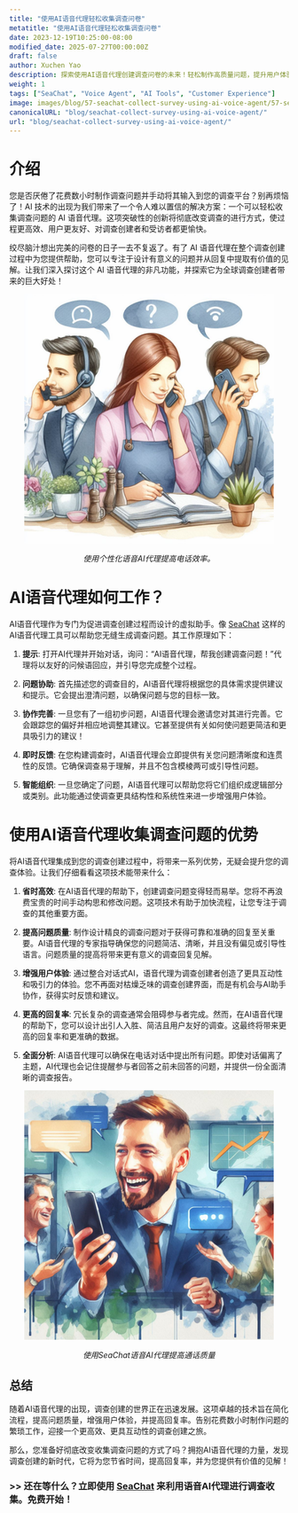 ```yaml
---
title: "使用AI语音代理轻松收集调查问卷"
metatitle: "使用AI语音代理轻松收集调查问卷"
date: 2023-12-19T10:25:00-08:00
modified_date: 2025-07-27T00:00:00Z
draft: false
author: Xuchen Yao
description: 探索使用AI语音代理创建调查问卷的未来！轻松制作高质量问题，提升用户体验，并提高回复率。告别手动工作！
weight: 1
tags: ["SeaChat", "Voice Agent", "AI Tools", "Customer Experience"]
image: images/blog/57-seachat-collect-survey-using-ai-voice-agent/57-seachat-collect-survey-using-ai-voice-agent.png
canonicalURL: "blog/seachat-collect-survey-using-ai-voice-agent/"
url: "blog/seachat-collect-survey-using-ai-voice-agent/"
---
```


# 介绍

您是否厌倦了花费数小时制作调查问题并手动将其输入到您的调查平台？别再烦恼了！AI 技术的出现为我们带来了一个令人难以置信的解决方案：一个可以轻松收集调查问题的 AI 语音代理。这项突破性的创新将彻底改变调查的进行方式，使过程更高效、用户更友好、对调查创建者和受访者都更愉快。

绞尽脑汁想出完美的问卷的日子一去不复返了。有了 AI 语音代理在整个调查创建过程中为您提供帮助，您可以专注于设计有意义的问题并从回复中提取有价值的见解。让我们深入探讨这个 AI 语音代理的非凡功能，并探索它为全球调查创建者带来的巨大好处！

<center>
<img height="450px" src="/images/blog/50x-all-seachat-agents/transfer-to-and-from-ai-agent.jpeg" alt="使用个性化语音AI代理提高电话效率。"/>

*使用个性化语音AI代理提高电话效率。*
</center>

# AI语音代理如何工作？

AI语音代理作为专门为促进调查创建过程而设计的虚拟助手。像 [SeaChat](https://chat.seasalt.ai/?utm_source=blog) 这样的AI语音代理工具可以帮助您无缝生成调查问题。其工作原理如下：

1. **提示**: 打开AI代理并开始对话，询问：“AI语音代理，帮我创建调查问题！”代理将以友好的问候语回应，并引导您完成整个过程。

2. **问题协助**: 首先描述您的调查目的，AI语音代理将根据您的具体需求提供建议和提示。它会提出澄清问题，以确保问题与您的目标一致。

3. **协作完善**: 一旦您有了一组初步问题，AI语音代理会邀请您对其进行完善。它会跟踪您的偏好并相应地调整其建议。它甚至提供有关如何使问题更简洁和更具吸引力的建议！

4. **即时反馈**: 在您构建调查时，AI语音代理会立即提供有关您问题清晰度和连贯性的反馈。它确保调查易于理解，并且不包含模棱两可或引导性问题。

5. **智能组织**: 一旦您确定了问题，AI语音代理可以帮助您将它们组织成逻辑部分或类别。此功能通过使调查更具结构性和系统性来进一步增强用户体验。

# 使用AI语音代理收集调查问题的优势

将AI语音代理集成到您的调查创建过程中，将带来一系列优势，无疑会提升您的调查体验。让我们仔细看看这项技术能带来什么：

1. **省时高效**: 在AI语音代理的帮助下，创建调查问题变得轻而易举。您将不再浪费宝贵的时间手动构思和修改问题。这项技术有助于加快流程，让您专注于调查的其他重要方面。

2. **提高问题质量**: 制作设计精良的调查问题对于获得可靠和准确的回复至关重要。AI语音代理的专家指导确保您的问题简洁、清晰，并且没有偏见或引导性语言。问题质量的提高将带来更有意义的调查回复见解。

3. **增强用户体验**: 通过整合对话式AI，语音代理为调查创建者创造了更具互动性和吸引力的体验。您不再面对枯燥乏味的调查创建界面，而是有机会与AI助手协作，获得实时反馈和建议。

4. **更高的回复率**: 冗长复杂的调查通常会阻碍参与者完成。然而，在AI语音代理的帮助下，您可以设计出引人入胜、简洁且用户友好的调查。这最终将带来更高的回复率和更准确的数据。

5. **全面分析**: AI语音代理可以确保在电话对话中提出所有问题。即使对话偏离了主题，AI代理也会记住提醒参与者回答之前未回答的问题，并提供一份全面清晰的调查报告。


<center>
<img height="450px" src="/images/blog/50x-all-seachat-agents/stay-connected-using-seachat-agents.jpeg" alt="使用SeaChat语音AI代理提高通话质量"/>

*使用SeaChat语音AI代理提高通话质量*
</center>

## 总结

随着AI语音代理的出现，调查创建的世界正在迅速发展。这项卓越的技术旨在简化流程，提高问题质量，增强用户体验，并提高回复率。告别花费数小时制作问题的繁琐工作，迎接一个更高效、更具互动性的调查创建之旅。

那么，您准备好彻底改变收集调查问题的方式了吗？拥抱AI语音代理的力量，发现调查创建的新时代，它将为您节省时间，提高回复率，并为您提供有价值的见解！

### >> 还在等什么？立即使用 [SeaChat](https://chat.seasalt.ai/?utm_source=blog) 来利用语音AI代理进行调查收集。免费开始！
